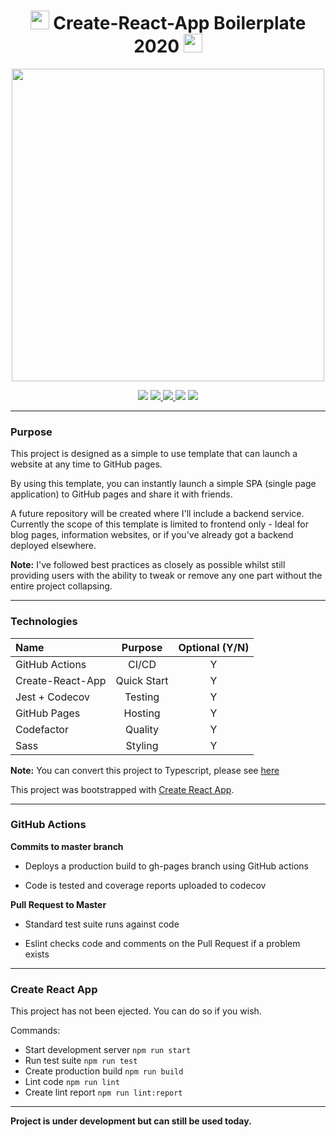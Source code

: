 <h1 align="center"><img src="https://github.githubassets.com/images/icons/emoji/unicode/2b50.png" height="30"/> Create-React-App Boilerplate 2020 <img src="https://github.githubassets.com/images/icons/emoji/unicode/2b50.png" height="30"/></h1>
<p align="center">
    <img src="https://lh3.googleusercontent.com/_Y10pXg5RnGEtJxq6zQ1ImwKt9fCYcaJttTQoUKk8XUyFoHWlHZakf0lSGU8iwu3YT37D7M-FMPZPvQf8asOAlEUTE3TSrr6JTm7xq_YCA9G2aVjZ79my5hOE2jtPezuYwel6pwTVb9n1STjJ2Mu6fR_cjUuLEbB9x12FfB1Nvu7WiWgwSM_eHUnhk_jZ_n1H1OUwy4zmMBFLQu2JOm1gzgx_8EGZB4b2PoIqSBa0EmKvr4sohsG4gLR3dF8fhCw5VhPnUCUwWTE2MH0tS0UeBS1kHSV4vCXVEeuiVEEfTZwJ97P7IwB19PPbI8wV3JgCmJsFLZzTfmFPoQt5hqo7YhXnOgDklcEbWlIXRBuLxXrgHegOL9Zy5iMpb9kEh50qZnrmvLwUhqYCK7Pv4EVH75eKEb9qzamOMZDSOACfkuZZozZJWA0nuVCAybzxBscLT-69T4fMCmRTaLtjt7ArqqY3cmOAfWBsbwt6GHFiQlUVURoRgDkOWxCoWFP_t9XjXkfNe_bGhbYh8dYS_KqTA1QSxskHVIfOmKjI2q4XcofRaQhDMbG0jHZ0Cdg0QyXIm1uQHsGB4mMdXJYiUC2XfY4rbLn0POk7-JkaAbVA2JFqpJ7iV03SPDp22j6KS-c30eXV6dN7wCdRESR0UoNEtvVLgQv_E0Om9jw01gLuTT50ZdSNegs3kr1l90Tqlk=w1717-h966-no" height="500px"/>
</p>

<p align="center">
<a href="https://github.com/badges/shields/graphs/contributors" alt="Publish Master Branch">
        <img src="https://github.com/leslie-alldridge/react-boilerplate-2020-github-pages/workflows/Publish%20Master%20Branch/badge.svg" /></a>
<a href="https://github.com/badges/shields/graphs/contributors" alt="Test branch">
        <img src="https://github.com/leslie-alldridge/react-boilerplate-2020-github-pages/workflows/Test%20Development%20Branch/badge.svg" /></a><a href="https://codecov.io/gh/leslie-alldridge/react-boilerplate-2020-github-pages" alt="Code test coverage">
        <img src="https://codecov.io/gh/leslie-alldridge/react-boilerplate-2020-github-pages/branch/master/graph/badge.svg" /></a><a href="https://www.codefactor.io/repository/github/leslie-alldridge/react-boilerplate-2020-github-pages" alt="Code factor quality">
        <img src="https://www.codefactor.io/repository/github/leslie-alldridge/react-boilerplate-2020-github-pages/badge" /></a>
        <a href="https://img.shields.io/w3c-validation/default?targetUrl=https%3A%2F%2Fleslie-alldridge.github.io%2Freact-boilerplate-2020-github-pages%2F" alt="w3c validation">
        <img src="https://img.shields.io/w3c-validation/default?targetUrl=https%3A%2F%2Fleslie-alldridge.github.io%2Freact-boilerplate-2020-github-pages%2F" /></a>

</p>
<hr/>
<h3>Purpose</h3>

<p>This project is designed as a simple to use template that can launch a website at any time to GitHub pages.</p>

<p>By using this template, you can instantly launch a simple SPA (single page application) to GitHub pages and share it with friends.</p>

<p>A future repository will be created where I'll include a backend service. Currently the scope of this template is limited to frontend only - Ideal for blog pages, information websites, or if you've already got a backend deployed elsewhere.</p>

<p><strong>Note:</strong> I've followed best practices as closely as possible whilst still providing users with the ability to tweak or remove any one part without the entire project collapsing.</p>
<hr/>
<h3>Technologies</h3>

| Name             |   Purpose   | Optional (Y/N) |
| :--------------- | :---------: | :------------: |
| GitHub Actions   |    CI/CD    |       Y        |
| Create-React-App | Quick Start |       Y        |
| Jest + Codecov   |   Testing   |       Y        |
| GitHub Pages     |   Hosting   |       Y        |
| Codefactor       |   Quality   |       Y        |
| Sass             |   Styling   |       Y        |

<strong>Note:</strong> You can convert this project to Typescript, please see <a href="https://stackoverflow.com/questions/47508564/migrating-create-react-app-from-javascript-to-typescript">here</a>

This project was bootstrapped with [Create React App](https://github.com/facebook/create-react-app).

<hr/>
<h3>GitHub Actions</h3>

<p><strong>Commits to master branch</strong></p>

- Deploys a production build to gh-pages branch using GitHub actions

- Code is tested and coverage reports uploaded to codecov

<p><strong>Pull Request to Master</strong></p>

- Standard test suite runs against code

- Eslint checks code and comments on the Pull Request if a problem exists
<hr/>
<h3>Create React App</h3>

<p>This project has not been ejected. You can do so if you wish.</p>
<p>Commands:</p>

- Start development server `npm run start`
- Run test suite `npm run test`
- Create production build `npm run build`
- Lint code `npm run lint`
- Create lint report `npm run lint:report`
<hr/>
<strong>Project is under development but can still be used today.</strong>
